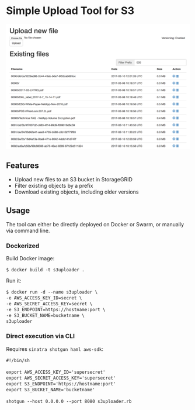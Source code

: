 # Simple Upload Tool for S3

![alt text](screenshots/screenshot.png "Screenshot")

## Features

* Upload new files to an S3 bucket in StorageGRID
* Filter existing objects by a prefix
* Download existing objects, including older versions

## Usage

The tool can either be directly deployed on Docker or Swarm, or manually via command line.

### Dockerized
Build Docker image:
```
$ docker build -t s3uploader .
```
Run it:
```
$ docker run -d --name s3uploader \
-e AWS_ACCESS_KEY_ID=secret \
-e AWS_SECRET_ACCESS_KEY=secret \
-e S3_ENDPOINT=https://hostname:port \
-e S3_BUCKET_NAME=bucketname \
s3uploader
```

### Direct execution via CLI

Requires `sinatra shotgun haml aws-sdk`:
```
#!/bin/sh

export AWS_ACCESS_KEY_ID='supersecret'
export AWS_SECRET_ACCESS_KEY='supersecret'
export S3_ENDPOINT='https://hostname:port'
export S3_BUCKET_NAME='bucketname'

shotgun --host 0.0.0.0 --port 8080 s3uploader.rb
```
